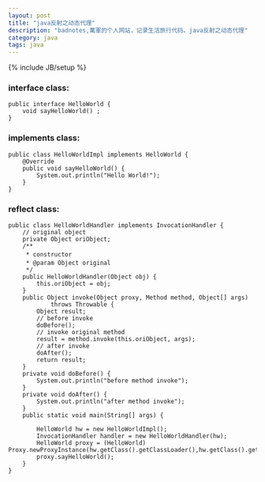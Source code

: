 ```yaml
---
layout: post
title: "java反射之动态代理"
description: "badnotes,萬軍的个人网站，记录生活旅行代码。java反射之动态代理"
category: java
tags: java
---
```

{% include JB/setup %}

### interface class:

	public interface HelloWorld {
	    void sayHelloWorld() ;
	}

### implements class:

	public class HelloWorldImpl implements HelloWorld {
	    @Override
	    public void sayHelloWorld() {
	        System.out.println("Hello World!");
	    }
	}

### reflect class:

	public class HelloWorldHandler implements InvocationHandler {
		// original object
		private Object oriObject;
		/**
		 * constructor 　　
		 * @param Object original　　
		 */
		public HelloWorldHandler(Object obj) {
			this.oriObject = obj;
		}
		public Object invoke(Object proxy, Method method, Object[] args)
				throws Throwable {
			Object result;
			// before invoke
			doBefore();
			// invoke original method
			result = method.invoke(this.oriObject, args);
			// after invoke
			doAfter();
			return result;
		}
		private void doBefore() {
			System.out.println("before method invoke");
		}
		private void doAfter() {
			System.out.println("after method invoke");
		}
		public static void main(String[] args) {

			HelloWorld hw = new HelloWorldImpl();
			InvocationHandler handler = new HelloWorldHandler(hw);
			HelloWorld proxy = (HelloWorld) Proxy.newProxyInstance(hw.getClass().getClassLoader(),hw.getClass().getInterfaces(),handler);
			proxy.sayHelloWorld();
		}
	}

 